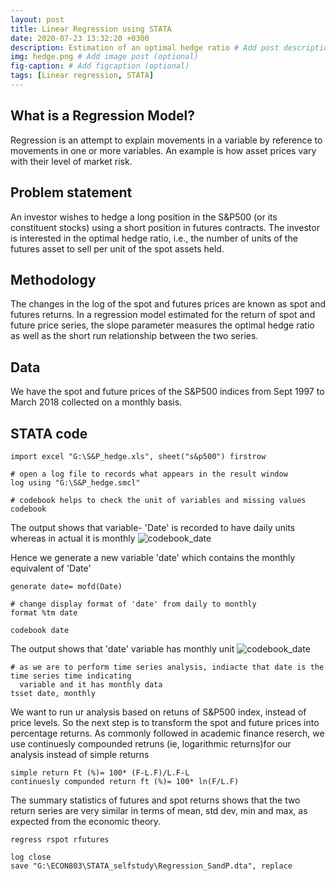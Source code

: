 ```yaml
---
layout: post
title: Linear Regression using STATA
date: 2020-07-23 13:32:20 +0300
description: Estimation of an optimal hedge ratio # Add post description (optional)
img: hedge.png # Add image post (optional)
fig-caption: # Add figcaption (optional)
tags: [Linear regression, STATA]
---
```

## What is a Regression Model?
Regression is an attempt to explain movements in a variable by reference to movements in one or more variables. An example is how asset prices vary with their level of market risk. 

## Problem statement
An investor wishes to hedge a long position in the S&P500 (or its constituent stocks) using a short position in futures contracts. The investor is interested in the optimal hedge ratio, i.e., the number of units of the futures asset to sell per unit of the spot assets held.

## Methodology
The changes in the log of the spot and futures prices are known as spot and futures returns. In a regression model estimated for the return of spot and future price series, the slope parameter measures the optimal hedge ratio as well as the short run relationship between the two series. 

## Data
We have the spot and future prices of the S&P500 indices from Sept 1997 to March 2018 collected on a monthly basis.  

## STATA code
```
import excel "G:\S&P_hedge.xls", sheet("s&p500") firstrow

# open a log file to records what appears in the result window
log using "G:\S&P_hedge.smcl"

# codebook helps to check the unit of variables and missing values
codebook 
```
The output shows that variable- 'Date' is recorded to have daily units whereas in actual it is monthly
![codebook_date]({{site.baseurl}}/assets/img/codebook_Date.png)

Hence we generate a new variable 'date' which contains the monthly equivalent of 'Date'
```
generate date= mofd(Date)

# change display format of 'date' from daily to monthly
format %tm date

codebook date
```
The output shows that 'date' variable has monthly unit
![codebook_date]({{site.baseurl}}/assets/img/codebook_date2.png)

```
# as we are to perform time series analysis, indiacte that date is the time series time indicating
  variable and it has monthly data
tsset date, monthly
```
We want to run ur analysis based on retuns of S&P500 index, instead of price levels. So the next step is to transform the spot and future prices into percentage returns. As commonly followed in academic finance reserch, we use continuesly compounded retruns (ie, logarithmic returns)for our analysis instead of simple returns

```
simple return Ft (%)= 100* (F‐L.F)/L.F‐L
continuesly compunded return ft (%)= 100* ln(F/L.F)
```
The summary statistics of futures and spot returns shows that the two return series are very similar in terms of mean, std dev, min and max, as expected from the economic theory.

```
regress rspot rfutures
```
```
log close
save "G:\ECON803\STATA_selfstudy\Regression_SandP.dta", replace
```
